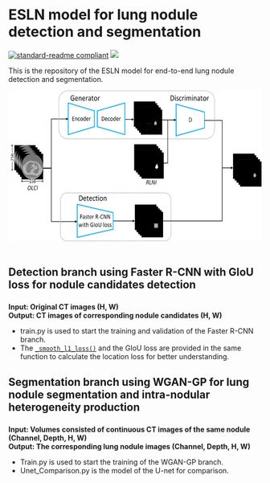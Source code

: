 # ESLN model for lung nodule detection and segmentation

[![standard-readme compliant](https://img.shields.io/badge/Readme-standard-brightgreen.svg?style=flat-square)](https://github.com/JD910/ESLN/blob/main/README.md)
![](https://img.shields.io/badge/Pytorch-1.7.1-brightgreen.svg?style=flat-square)

This is the repository of the ESLN model for end-to-end lung nodule detection and segmentation.

<div align=left><img width="610" height="300" src="https://github.com/JD910/ESLN/blob/main/Segmentation/Images/Fig2-New.jpg"/></div><br />

## Detection branch using Faster R-CNN with GIoU loss for nodule candidates detection<br />
### 
**Input:  Original CT images (H, W)**<br />
**Output: CT images of corresponding nodule candidates (H, W)**<br />

* train.py is used to start the training and validation of the Faster R-CNN branch.<br />
* The [```_smooth_l1_loss()```](https://github.com/JD910/ESLN/blob/main/Detection/trainer.py#L112) and the GIoU loss are provided in the same function to calculate the location loss for better understanding. <br/>

## Segmentation branch using WGAN-GP for lung nodule segmentation and intra-nodular heterogeneity production

### 
**Input: Volumes consisted of continuous CT images of the same nodule (Channel, Depth, H, W)**<br />
**Output: The corresponding lung nodule images (Channel, Depth, H, W)**<br />
* Train.py is used to start the training of the WGAN-GP branch.<br />
* Unet_Comparison.py is the model of the U-net for comparison.

